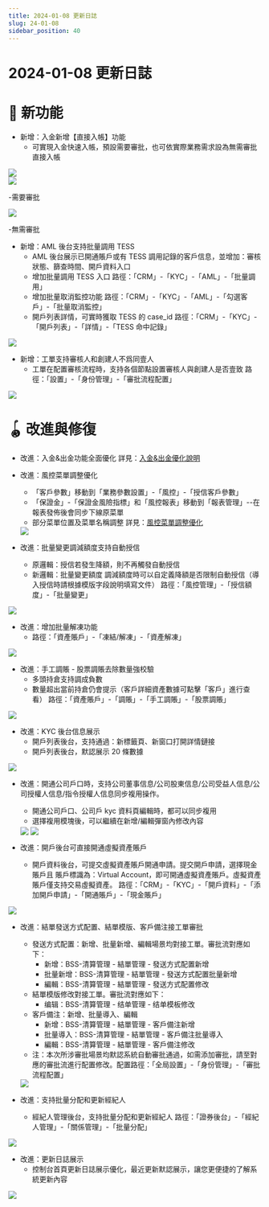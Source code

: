 ```yaml
---
title: 2024-01-08 更新日誌
slug: 24-01-08
sidebar_position: 40
---
```



# 2024-01-08 更新日誌

# 🎉 新功能

- 新增：入金新增【直接入帳】功能
    - 可實現入金快速入帳，預設需要審批，也可依實際業務需求設為無需審批直接入帳

<img src="/assets/OcsIbeOQ8ochAOxKSzXczkemnCE.png" src-width="1280" src-height="619" align="center"/>

<div class="flex gap-3 columns-2" column-size="2">
<div class="w-[49%]" width-ratio="49">
<img src="/assets/A7NEbJnT5oMC1BxlF30cWGemnfe.png" src-width="1280" src-height="631" align="center"/>

<p>-需要審批</p>
</div>
<div class="w-[50%]" width-ratio="50">
<img src="/assets/RXsGbkvceoBd2hxpPEzcntIwneh.png" src-width="1280" src-height="619" align="center"/>

<p>-無需審批</p>
</div>
</div>

- 新增：AML 後台支持批量調用 TESS
    - AML 後台展示已開通賬戶或有 TESS 調用記錄的客戶信息，並增加：審核狀態、篩查時間、開戶資料入口
    - 增加批量調用 TESS 入口
    路徑：「CRM」-「KYC」-「AML」-「批量調用」
    - 增加批量取消監控功能
    路徑：「CRM」-「KYC」-「AML」-「勾選客戶」-「批量取消監控」
    - 開戶列表詳情，可實時獲取 TESS 的 case_id
    路徑：「CRM」-「KYC」-「開戶列表」-「詳情」-「TESS 命中記錄」

<img src="/assets/HDzKbiQu9o9a63xTHeuc2Iqbnpe.png" src-width="970" src-height="1324" align="center"/>

- 新增：工單支持審核人和創建人不爲同壹人
    - 工單在配置審核流程時，支持各個節點設置審核人與創建人是否壹致
    路徑：「設置」-「身份管理」-「審批流程配置」

<img src="/assets/G49lbFxtNo1vzUx31exc1qFMncb.png" src-width="2564" src-height="1058" align="center"/>

# 🪀 改進與修復

- 改進：入金&出金功能全面優化
    詳見：[入金&出金優化說明 ](Vvpkw7jqeitbhjkQVTncStRBn4c) 

- 改進：風控菜單調整優化
    - 「客戶參數」移動到「業務參數設置」-「風控」-「授信客戶參數」
    - 「保證金」-「保證金風險指標」和「風控報表」移動到「報表管理」--在報表發佈後會同步下線原菜單
    - 部分菜單位置及菜單名稱調整
    詳見：[風控菜單調整優化](Ifv0wLOvhifRslkFuvLc0zAvnwe) 
    <img src="/assets/K3fcbq3SPoLfD6xL33icNep5nkI.png" src-width="3766" src-height="1670" align="center"/>

- 改進：批量變更調減額度支持自動授信
    - 原邏輯：授信若發生降額，則不再觸發自動授信
    - 新邏輯：批量變更額度 調減額度時可以自定義降額是否限制自動授信（導入授信時請根據模版字段說明填寫文件）
    路徑：「風控管理」-「授信額度」-「批量變更」

<img src="/assets/Tuy6bkHDOoChpbxuzgqcbPjdnpg.png" src-width="3266" src-height="1102" align="center"/>

- 改進：增加批量解凍功能
    - 路徑：「資產賬戶」-「凍結/解凍」-「資產解凍」

<img src="/assets/VELqbPQi4omJjJxlr6lc4Vj5nSd.png" src-width="3280" src-height="1688" align="center"/>

- 改進：手工調賬 - 股票調賬去除數量強校驗
    - 多頭持倉支持調成負數
    - 數量超出當前持倉仍會提示（客戶詳細資產數據可點擊「客戶」進行查看）
    路徑：「資產賬戶」-「調賬」-「手工調賬」-「股票調賬」

<img src="/assets/NeAwbsXoCocnhVx2gKCcSLJKnoh.png" src-width="3236" src-height="1646" align="center"/>

- 改進：KYC 後台信息展示
    - 開戶列表後台，支持通過：新標籤頁、新窗口打開詳情鏈接
    - 開戶列表後台，默認展示 20 條數據

<img src="/assets/HEokbMAZ4ory2JxqkSJcxRDfnAe.png" src-width="1032" src-height="602" align="center"/>

- 改進：開通公司戶口時，支持公司董事信息/公司股東信息/公司受益人信息/公司授權人信息/指令授權人信息同步複用操作。
    - 開通公司戶口、公司戶 kyc 資料頁編輯時，都可以同步複用
    - 選擇複用模塊後，可以繼續在新增/編輯彈窗內修改內容
    <img src="/assets/Q964bOVNzoKHwMxXO97cba0Bnrg.png" src-width="1914" src-height="1438" align="center"/>
    <img src="/assets/AIrkbZGH6oH0OPxaNnRcCdiynZf.png" src-width="1900" src-height="1446" align="center"/>

- 改進：開戶後台可直接開通虛擬資產賬戶
    - 開戶資料後台，可提交虛擬資產賬戶開通申請。提交開戶申請，選擇現金賬戶且 賬戶標識為：Virtual Account，即可開通虛擬資產賬戶。虛擬資產賬戶僅支持交易虛擬資產。
    路徑：「CRM」-「KYC」-「開戶資料」-「添加開戶申請」-「開通賬戶」-「現金賬戶」

<img src="/assets/QcG4bagXQo8dwoxDEpQcNn0xnWb.png" src-width="1758" src-height="680" align="center"/>

- 改進：結單發送方式配置、結單模版、客戶備注接工單審批
    - 發送方式配置：新增、批量新增、編輯場景均對接工單。審批流對應如下：
        - 新增：BSS-清算管理 - 結單管理 - 發送方式配置新增
        - 批量新增：BSS-清算管理 - 結單管理 - 發送方式配置批量新增
        - 編輯：BSS-清算管理 - 結單管理 - 發送方式配置修改
    - 結單模版修改對接工單。審批流對應如下：
        - 编辑：BSS-清算管理 - 结单管理 - 结单模板修改
    - 客戶備注：新增、批量導入、編輯
        - 新增：BSS-清算管理 - 結單管理 - 客戶備注新增
        - 批量導入：BSS-清算管理 - 結單管理 - 客戶備注批量導入
        - 編輯：BSS-清算管理 - 結單管理 - 客戶備注修改
    - 注：本次所涉審批場景均默認系統自動審批通過，如需添加審批，請至對應的審批流進行配置修改。配置路徑：「全局設置」-「身份管理」-「審批流程配置」
    <img src="/assets/DrofbwzdSojSkWxh4h7ccRlwnJh.png" src-width="3728" src-height="896" align="center"/>

- 改進：支持批量分配和更新經紀人
    - 經紀人管理後台，支持批量分配和更新經紀人
    路徑：「證券後台」-「經紀人管理」-「關係管理」-「批量分配」

<img src="/assets/Jjz2b1ryFoWoDaxjYqgcAiUrnDh.png" src-width="1708" src-height="510" align="center"/>

- 改進：更新日誌展示
    - 控制台首頁更新日誌展示優化，最近更新默認展示，讓您更便捷的了解系統更新內容

<img src="/assets/OeBtb1qvnoGQIexHkgHcYbU0nvc.png" src-width="1046" src-height="984" align="center"/>

